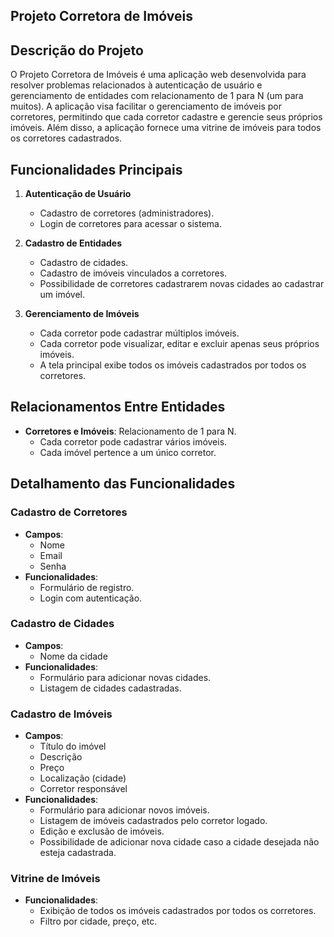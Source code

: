 ## Projeto Corretora de Imóveis

## Descrição do Projeto

O Projeto Corretora de Imóveis é uma aplicação web desenvolvida para resolver problemas relacionados à autenticação de usuário e gerenciamento de entidades com relacionamento de 1 para N (um para muitos). A aplicação visa facilitar o gerenciamento de imóveis por corretores, permitindo que cada corretor cadastre e gerencie seus próprios imóveis. Além disso, a aplicação fornece uma vitrine de imóveis para todos os corretores cadastrados.

## Funcionalidades Principais

1. **Autenticação de Usuário**
   - Cadastro de corretores (administradores).
   - Login de corretores para acessar o sistema.

2. **Cadastro de Entidades**
   - Cadastro de cidades.
   - Cadastro de imóveis vinculados a corretores.
   - Possibilidade de corretores cadastrarem novas cidades ao cadastrar um imóvel.

3. **Gerenciamento de Imóveis**
   - Cada corretor pode cadastrar múltiplos imóveis.
   - Cada corretor pode visualizar, editar e excluir apenas seus próprios imóveis.
   - A tela principal exibe todos os imóveis cadastrados por todos os corretores.

## Relacionamentos Entre Entidades

- **Corretores e Imóveis**: Relacionamento de 1 para N.
  - Cada corretor pode cadastrar vários imóveis.
  - Cada imóvel pertence a um único corretor.

## Detalhamento das Funcionalidades

### Cadastro de Corretores

- **Campos**:
  - Nome
  - Email
  - Senha
- **Funcionalidades**:
  - Formulário de registro.
  - Login com autenticação.

### Cadastro de Cidades

- **Campos**:
  - Nome da cidade
- **Funcionalidades**:
  - Formulário para adicionar novas cidades.
  - Listagem de cidades cadastradas.

### Cadastro de Imóveis

- **Campos**:
  - Título do imóvel
  - Descrição
  - Preço
  - Localização (cidade)
  - Corretor responsável
- **Funcionalidades**:
  - Formulário para adicionar novos imóveis.
  - Listagem de imóveis cadastrados pelo corretor logado.
  - Edição e exclusão de imóveis.
  - Possibilidade de adicionar nova cidade caso a cidade desejada não esteja cadastrada.

### Vitrine de Imóveis

- **Funcionalidades**:
  - Exibição de todos os imóveis cadastrados por todos os corretores.
  - Filtro por cidade, preço, etc.